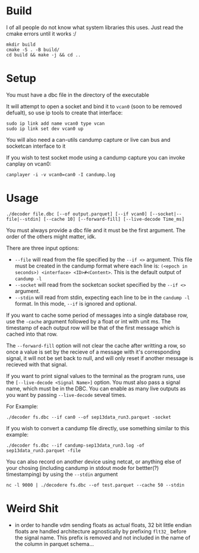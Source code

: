 # Build
I of all people do not know what system libraries this uses. Just read the cmake errors until it works :/

```
mkdir build
cmake -S . -B build/
cd build && make -j && cd ..
```
# Setup
You must have a dbc file in the directory of the executable

It will attempt to open a socket and bind it to `vcan0` (soon to be removed defualt), so use ip tools to create that interface:
```
sudo ip link add name vcan0 type vcan
sudo ip link set dev vcan0 up
```

You will also need a can-utils candump capture or live can bus and socketcan interface to it

If you wish to test socket mode using a candump capture you can invoke canplay on vcan0:
```
canplayer -i -v vcan0=can0 -I candump.log
```

# Usage
```
./decoder file.dbc [--of output.parquet] [--if vcan0] [--socket|--file|--stdin] [--cache 10] [--forward-fill] [--live-decode Time_ms]
```
You must always provide a dbc file and it must be the first argument. The order of the others might matter, idk.

There are three input options:
- `--file` will read from the file specified by the `--if <>` argument. This file must be created in the candump format where each line is: `(<epoch in seconds>) <interface> <ID>#<Content>`. This is the default output of `candump -l`
- `--socket` will read from the socketcan socket specified by the `--if <>` argument.
- `--stdin` will read from stdin, expecting each line to be in the `candump -l` format. In this mode, `--if` is ignored and optional.

If you want to cache some period of messages into a single database row, use the `-cache` argument followed by a float or int with unit ms. The timestamp of each output row will be that of the first message which is cached into that row.

The `--forward-fill` option will not clear the cache after writting a row, so once a value is set by the recieve of a message with it's corresponding signal, it will not be set back to null, and will only reset if another message is recieved with that signal.

If you want to print signal values to the terminal as the program runs, use the `[--live-decode <Signal Name>]` option. You must also pass a signal name, which must be in the DBC. You can enable as many live outputs as you want by passing `--live-decode` seveal times. 

For Example:
```
./decoder fs.dbc --if can0 --of sep13data_run3.parquet -socket
```

If you wish to convert a candump file directly, use something similar to this example:
```
./decoder fs.dbc --if candump-sep13data_run3.log -of sep13data_run3.parquet -file
```

You can also record on another device using netcat, or anything else of your chosing (including candump in stdout mode for bettter(?) timestamping) by using the `--stdin` argument
```
nc -l 9000 | ./decodere fs.dbc --of test.parquet --cache 50 --stdin
```

# Weird Shit
- in order to handle vdm sending floats as actual floats, 32 bit little endian floats are handled architecture agnostically by prefixing `flt32_` before the signal name. This prefix is removed and not included in the name of the column in parquet schema...
